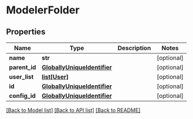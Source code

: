 # ModelerFolder

## Properties
Name | Type | Description | Notes
------------ | ------------- | ------------- | -------------
**name** | **str** |  | [optional] 
**parent_id** | [**GloballyUniqueIdentifier**](GloballyUniqueIdentifier.md) |  | [optional] 
**user_list** | [**list[User]**](User.md) |  | [optional] 
**id** | [**GloballyUniqueIdentifier**](GloballyUniqueIdentifier.md) |  | [optional] 
**config_id** | [**GloballyUniqueIdentifier**](GloballyUniqueIdentifier.md) |  | [optional] 

[[Back to Model list]](../README.md#documentation-for-models) [[Back to API list]](../README.md#documentation-for-api-endpoints) [[Back to README]](../README.md)

